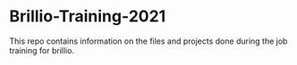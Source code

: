 # Brillio-Training-2021
This repo contains information on the files and projects done during the job training for brillio.
